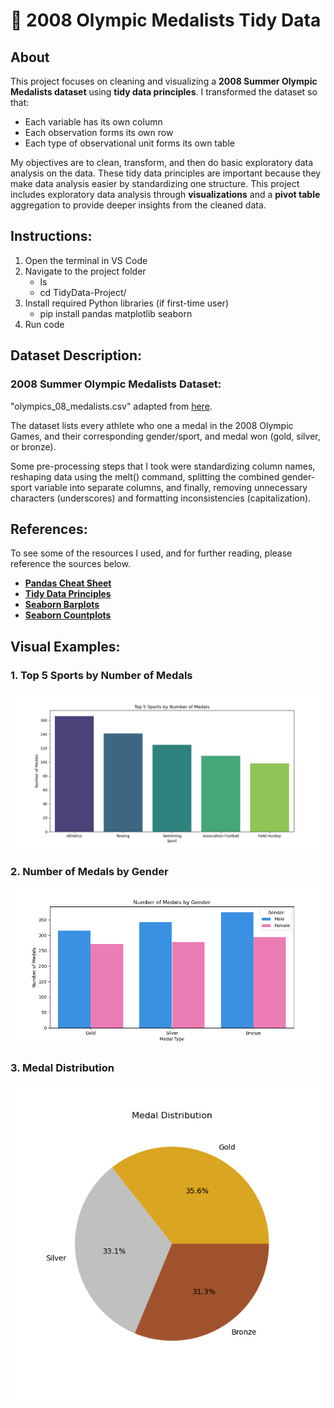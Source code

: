 # 🏅 2008 Olympic Medalists Tidy Data

## About
This project focuses on cleaning and visualizing a **2008 Summer Olympic Medalists dataset** using **tidy data principles**. I transformed the dataset so that:

- Each variable has its own column
- Each observation forms its own row
- Each type of observational unit forms its own table

My objectives are to clean, transform, and then do basic exploratory data analysis on the data. These tidy data principles are important because they make data analysis easier by standardizing one structure. This project includes exploratory data analysis through **visualizations** and a **pivot table** aggregation to provide deeper insights from the cleaned data.

## Instructions:

1. Open the terminal in VS Code
2. Navigate to the project folder
    - ls 
    - cd TidyData-Project/
3. Install required Python libraries (if first-time user)
    - pip install pandas matplotlib seaborn
4. Run code

## Dataset Description:

### 2008 Summer Olympic Medalists Dataset:

"olympics_08_medalists.csv" adapted from [here](https://edjnet.github.io/OlympicsGoNUTS/2008/).

The dataset lists every athlete who one a medal in the 2008 Olympic Games, and their corresponding gender/sport, and medal won (gold, silver, or bronze).

Some pre-processing steps that I took were standardizing column names, reshaping data using the melt() command, splitting the combined gender-sport variable into separate columns, and finally, removing unnecessary characters (underscores) and formatting inconsistencies (capitalization).

## References:

To see some of the resources I used, and for further reading, please reference the sources below.

- **[Pandas Cheat Sheet](https://pandas.pydata.org/Pandas_Cheat_Sheet.pdf)**
- **[Tidy Data Principles](https://vita.had.co.nz/papers/tidy-data.pdf)**
- **[Seaborn Barplots](https://seaborn.pydata.org/generated/seaborn.barplot.html)**
- **[Seaborn Countplots](https://seaborn.pydata.org/generated/seaborn.countplot.html)**

## Visual Examples:

### **1. Top 5 Sports by Number of Medals**
![Top 5 Sports by Number of Medals](visualizations/Figure_1.png)

### **2. Number of Medals by Gender**
![Number of Medals by Gender](visualizations/Figure_2.png)

### **3. Medal Distribution**
![Medal Distribution](visualizations/Figure_3.png)